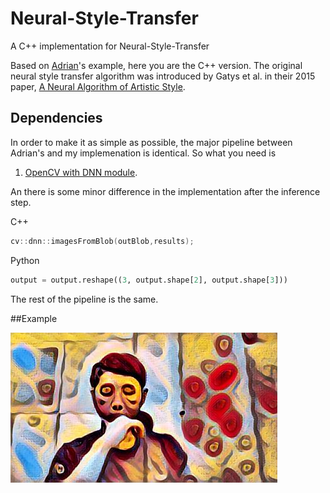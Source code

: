 # Neural-Style-Transfer
A C++ implementation for Neural-Style-Transfer


Based on [Adrian](https://www.pyimagesearch.com/2018/08/27/neural-style-transfer-with-opencv/)'s example, here you are the C++ version.
The original neural style transfer algorithm was introduced by Gatys et al. in their 2015 paper, [A Neural Algorithm of Artistic Style](https://arxiv.org/abs/1508.06576).

## Dependencies
In order to make it as simple as possible, the major pipeline between Adrian's and my implemenation is identical. So what you need is
1. [OpenCV with DNN module](https://github.com/opencv/opencv).

An there is some minor difference in the implementation after the inference step. 

C++
```c++
cv::dnn::imagesFromBlob(outBlob,results);
```

Python
```python
output = output.reshape((3, output.shape[2], output.shape[3]))
```

The rest of the pipeline is the same.

##Example

![Example](15_01_19.jpg)
